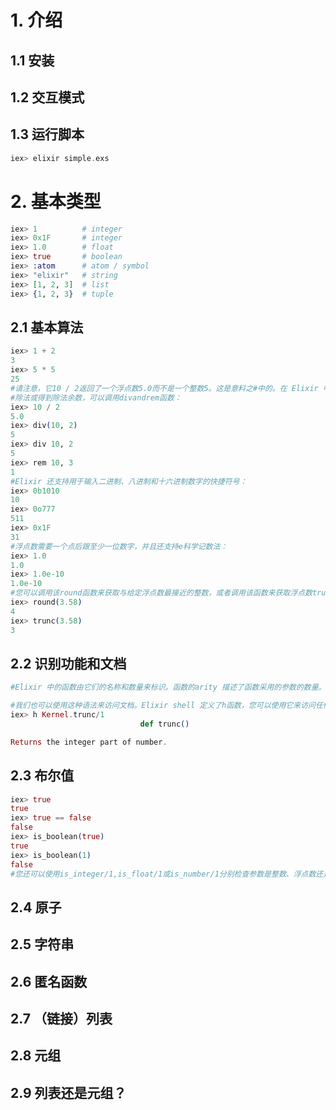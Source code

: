 # 1. 介绍

## 1.1 安装

## 1.2 交互模式

## 1.3 运行脚本

```elixir
iex> elixir simple.exs
```

# 2. 基本类型

```elixir
iex> 1          # integer
iex> 0x1F       # integer
iex> 1.0        # float
iex> true       # boolean
iex> :atom      # atom / symbol
iex> "elixir"   # string
iex> [1, 2, 3]  # list
iex> {1, 2, 3}  # tuple
```



## 2.1 基本算法

```elixir
iex> 1 + 2
3
iex> 5 * 5
25
#请注意，它10 / 2返回了一个浮点数5.0而不是一个整数5。这是意料之#中的。在 Elixir 中，操作符/总是返回一个浮点数。如果要进行整数
#除法或得到除法余数，可以调用divandrem函数：
iex> 10 / 2
5.0
iex> div(10, 2)
5
iex> div 10, 2
5
iex> rem 10, 3
1
#Elixir 还支持用于输入二进制、八进制和十六进制数字的快捷符号：
iex> 0b1010
10
iex> 0o777
511
iex> 0x1F
31
#浮点数需要一个点后跟至少一位数字，并且还支持e科学记数法：
iex> 1.0
1.0
iex> 1.0e-10
1.0e-10
#您可以调用该round函数来获取与给定浮点数最接近的整数，或者调用该函数来获取浮点数trunc的整数部分。
iex> round(3.58)
4
iex> trunc(3.58)
3
```



## 2.2 识别功能和文档

```elixir
#Elixir 中的函数由它们的名称和数量来标识。函数的arity 描述了函数采用的参数的数量。从这一点开始，我们将在整个文档中使用函数名称及其数量来描述函数。trunc/1标识命名trunc并接受1参数的函数，而trunc/2标识具有相同名称但元数为 的不同（不存在）函数2。

#我们也可以使用这种语法来访问文档。Elixir shell 定义了h函数，您可以使用它来访问任何函数的文档。例如，输入h trunc/1将打印trunc/1函数的文档：
iex> h Kernel.trunc/1
                             def trunc()

Returns the integer part of number.
```



## 2.3 布尔值

```elixir
iex> true
true
iex> true == false
false
iex> is_boolean(true)
true
iex> is_boolean(1)
false
#您还可以使用is_integer/1,is_float/1或is_number/1分别检查参数是整数、浮点数还是其中之一
```



## 2.4 原子

## 2.5 字符串

## 2.6 匿名函数

## 2.7 （链接）列表

## 2.8  元组

## 2.9  列表还是元组？

